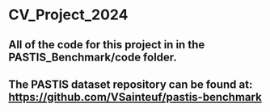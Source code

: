 # CV_Project_2024
## All of the code for this project in in the PASTIS_Benchmark/code folder.
## The PASTIS dataset repository can be found at: https://github.com/VSainteuf/pastis-benchmark
